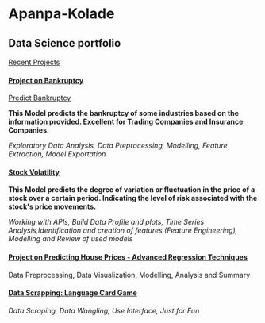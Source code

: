 # Apanpa-Kolade
## Data Science portfolio
<u>Recent Projects</u>
  
#### [Project on Bankruptcy](https://github.com/abolayo/wqu_learnings/blob/master/Bankruptcy/bank_ruptcy-Copy1.ipynb)
 [Predict Bankruptcy]('interact%20%20with%20app')

<b>This Model predicts the bankruptcy of some industries based on the information provided.
 Excellent for Trading Companies and Insurance Companies. </b>
<i>

Exploratory Data Analysis, Data Preprocessing, Modelling, Feature Extraction,
Model Exportation</i>


#### [Stock Volatility](https://github.com/abolayo/wqu_learnings/blob/master/Volatility/project.ipynb)
<b>This Model predicts the degree of variation or fluctuation in the price of a stock over a certain period.
Indicating the level of risk associated with the stock's price movements.</b>

<i>Working with APIs, Build Data Profile and plots, Time Series Analysis,Identification and creation of features (Feature Engineering),
Modelling and Review of used models</i>

 #### [Project on Predicting House Prices - Advanced Regression Techniques](https://github.com/abolayo/DScience/blob/master/kaggel/house-prices.ipynb)
Data Preprocessing, Data Visualization, Modelling, Analysis and Summary
 
   
#### [Data Scrapping: Language Card Game ](https://github.com/abolayo/games/tree/main/project_flash_cards)
<i>Data Scraping, Data Wangling, Use Interface, Just for Fun <i>
 
 

 